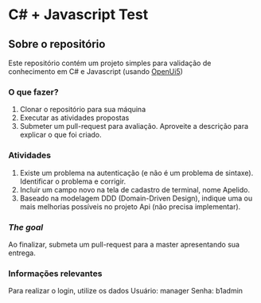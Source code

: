 # C# + Javascript Test

## Sobre o repositório

Este repositório contém um projeto simples para validação de conhecimento em C# e Javascript (usando [OpenUi5](https://github.com/SAP/openui5))

### O que fazer?

1. Clonar o repositório para sua máquina
2. Executar as atividades propostas
3. Submeter um pull-request para avaliação. Aproveite a descrição para explicar o que foi criado.

### Atividades

1. Existe um problema na autenticação (e não é um problema de sintaxe). Identificar o problema e corrigir.
2. Incluir um campo novo na tela de cadastro de terminal, nome Apelido.
3. Baseado na modelagem DDD (Domain-Driven Design), indique uma ou mais melhorias possíveis no projeto Api (não precisa implementar).

### *The goal*

Ao finalizar, submeta um pull-request para a master apresentando sua entrega. 

### Informações relevantes

Para realizar o login, utilize os dados
Usuário: manager
Senha: b1admin
